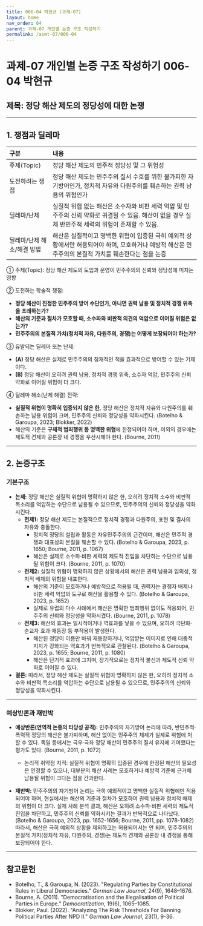```yaml
---
title: 006-04 박현규 (과제-07)
layout: home
nav_order: 04
parent: 과제-07 개인별 논증 구조 작성하기
permalink: /asmt-07/006-04
---
```


# 과제-07 개인별 논증 구조 작성하기 006-04 박현규

## 제목: 정당 해산 제도의 정당성에 대한 논쟁

---

## 1. 쟁점과 딜레마

| 구분 | 내용 |
|:---|:---|
| 주제(Topic)  | 정당 해산 제도의 민주적 정당성 및 그 위험성 |
| 도전하려는 쟁점 | 정당 해산 제도는 민주주의 질서 수호를 위한 불가피한 자기방어인가, 정치적 자유와 다원주의를 훼손하는 권력 남용의 위험인가 |
| 딜레마/난제 | 실질적 위협 없는 해산은 소수자와 비판 세력 억압 및 민주주의 신뢰 약화로 귀결될 수 있음. 해산이 없을 경우 실제 반민주적 세력의 위험이 존재할 수 있음. |
| 딜레마/난제 해소/해결 방법 | 해산은 실질적이고 명백한 위협이 입증된 극히 예외적 상황에서만 허용되어야 하며, 모호하거나 예방적 해산은 민주주의의 본질적 가치를 훼손한다는 점을 논증 |

① 주제(Topic): 정당 해산 제도의 도입과 운영이 민주주의의 신뢰와 정당성에 미치는 영향

② 도전하는 학술적 쟁점:
- **정당 해산이 진정한 민주주의 방어 수단인가, 아니면 권력 남용 및 정치적 경쟁 위축을 초래하는가?**
- **해산의 기준과 절차가 모호할 때, 소수파와 비판적 의견의 억압으로 이어질 위험은 없는가?**
- **민주주의의 본질적 가치(정치적 자유, 다원주의, 경쟁)는 어떻게 보장되어야 하는가?**

③ 유발되는 딜레마 또는 난제:
- **(A)** 정당 해산은 실제로 민주주의의 잠재적인 적을 효과적으로 방어할 수 있는 기제이다.
- **(B)** 정당 해산이 오히려 권력 남용, 정치적 경쟁 위축, 소수자 억압, 민주주의 신뢰 약화로 이어질 위험이 더 크다.

④ 딜레마 해소(난제 해결) 전략:
- **실질적 위협이 명확히 입증되지 않은 한,** 정당 해산은 정치적 자유와 다원주의를 훼손하는 남용 위험이 크며, 민주주의 신뢰와 정당성을 약화시킨다. (Botelho & Garoupa, 2023; Blokker, 2022)
- 해산의 기준은 **구체적 범죄행위 등 명백한 위협**에 한정되어야 하며, 이외의 경우에는 제도적 견제와 공론장 내 경쟁을 우선시해야 한다. (Bourne, 2011)

---

## 2. 논증구조

### 기본구조

- **논제:** 정당 해산은 실질적 위협이 명확하지 않은 한, 오히려 정치적 소수와 비판적 목소리를 억압하는 수단으로 남용될 수 있으므로, 민주주의의 신뢰와 정당성을 약화시킨다.
  - **전제1:** 정당 해산 제도는 본질적으로 정치적 경쟁과 다원주의, 표현 및 결사의 자유와 충돌한다.
    - 정치적 정당의 설립과 활동은 자유민주주의의 근간이며, 해산은 민주적 경쟁과 대표성의 본질을 훼손할 수 있다. (Botelho & Garoupa, 2023, p. 1650; Bourne, 2011, p. 1067)
    - 해산은 실제로 소수파·비판 세력의 제도적 진입을 차단하는 수단으로 남용될 위험이 크다. (Bourne, 2011, p. 1070)
  - **전제2:** 실질적 위협이 명확하지 않은 상황에서의 해산은 권력 남용과 임의성, 정치적 배제의 위험을 내포한다.
    - 해산의 기준이 모호하거나 예방적으로 적용될 때, 권력자는 경쟁자 배제나 비판 세력 억압의 도구로 해산을 활용할 수 있다. (Botelho & Garoupa, 2023, p. 1652)
    - 실제로 유럽의 다수 사례에서 해산은 명확한 범죄행위 없이도 적용되어, 민주주의 신뢰와 정당성을 약화시켰다. (Bourne, 2011, p. 1078)
  - **전제3:** 해산의 효과는 일시적이거나 역효과를 낳을 수 있으며, 오히려 극단화·순교자 효과·재등장 등 부작용이 발생한다.
    - 해산된 정당이 이름만 바꿔 재등장하거나, 억압받는 이미지로 인해 대중적 지지가 강화되는 역효과가 반복적으로 관찰된다. (Botelho & Garoupa, 2023, p. 1655; Bourne, 2011, p. 1080)
    - 해산은 단기적 효과에 그치며, 장기적으로는 정치적 불신과 제도적 신뢰 약화로 이어질 수 있다.
- **결론:** 따라서, 정당 해산 제도는 실질적 위협이 명확하지 않은 한, 오히려 정치적 소수와 비판적 목소리를 억압하는 수단으로 남용될 수 있으므로, 민주주의의 신뢰와 정당성을 약화시킨다.

---

### 예상반론과 재반박

- **예상반론(연역적 논증의 타당성 공격):** 민주주의의 자기방어 논리에 따라, 반민주적·폭력적 정당의 해산은 불가피하며, 해산 없이는 민주주의 체제가 실제로 위험에 처할 수 있다. 독일 등에서는 극우·극좌 정당 해산이 민주주의 질서 유지에 기여했다는 평가도 있다. (Bourne, 2011, p. 1072)
    - 논리적 취약점 지적: 실질적 위협이 명확히 입증된 경우에 한정된 해산의 필요성은 인정할 수 있으나, 대부분의 해산 사례는 모호하거나 예방적 기준에 근거해 남용될 위험이 크다는 점을 간과한다.

- **재반박:** 민주주의의 자기방어 논리는 극히 예외적이고 명백한 실질적 위협에만 적용되어야 하며, 현실에서는 해산의 기준과 절차가 모호하여 권력 남용과 정치적 배제의 위험이 더 크다. 실제 사례 분석 결과, 해산은 오히려 소수파·비판 세력의 제도적 진입을 차단하고, 민주주의 신뢰를 약화시키는 결과가 반복적으로 나타났다. (Botelho & Garoupa, 2023, pp. 1652-1656; Bourne, 2011, pp. 1078-1082) 따라서, 해산은 극히 예외적 상황을 제외하고는 허용되어서는 안 되며, 민주주의의 본질적 가치(정치적 자유, 다원주의, 경쟁)는 제도적 견제와 공론장 내 경쟁을 통해 보장되어야 한다.

---

## 참고문헌

- Botelho, T., & Garoupa, N. (2023). "Regulating Parties by Constitutional Rules in Liberal Democracies." *German Law Journal*, 24(9), 1648–1676.
- Bourne, A. (2011). "Democratisation and the Illegalisation of Political Parties in Europe." *Democratization*, 19(6), 1065–1085.
- Blokker, Paul. (2022). "Analyzing The Risk Thresholds For Banning Political Parties After NPD II." *German Law Journal*, 23(1), 9-36.